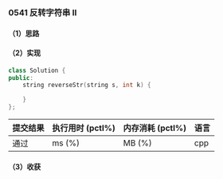 ### 0541 反转字符串 II

#### （1）思路

#### （2）实现

```cpp
class Solution {
public:
    string reverseStr(string s, int k) {

    }
};
```

| 提交结果 | 执行用时 (pctl%) | 内存消耗 (pctl%) | 语言 |
|:---------|:-----------------|:-----------------|:-----|
| 通过     |  ms (%)   |  MB (%)  | cpp  |

#### （3）收获
